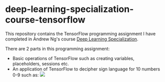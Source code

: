 # deep-learning-specialization-course-tensorflow
This repository contains the TensorFlow programming assignment I have completed in Andrew Ng's course [Deep Learning Specialization](https://www.coursera.org/specializations/deep-learning). 

There are 2 parts in this programming assignment:

* Basic operations of TensorFlow such as creating variables, placeholders, sessions etc.
* An application of TensorFlow to decipher sign language for 10 numbers 0-9 such as:
![](https://github.com/LihaoWang1991/deep-learning-specialization-course-tensorflow/images/hands2.png)




 
